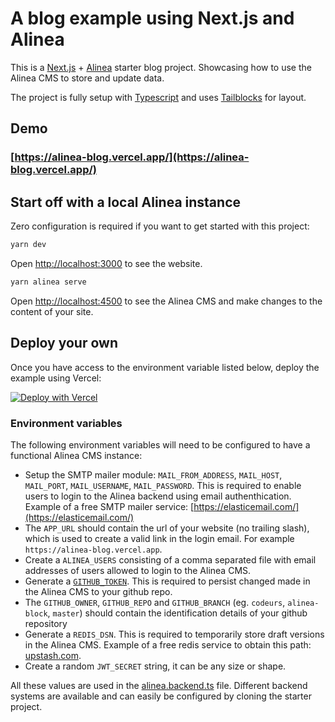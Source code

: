 # A blog example using Next.js and Alinea

This is a [Next.js](https://nextjs.org/) + [Alinea](https://alinea.sh/) starter blog project. Showcasing how to use the Alinea CMS to store and update data.

The project is fully setup with [Typescript](https://www.typescriptlang.org/) and uses [Tailblocks](https://tailblocks.cc/) for layout.

## Demo

### [https://alinea-blog.vercel.app/](https://alinea-blog.vercel.app/)

## Start off with a local Alinea instance

Zero configuration is required if you want to get started with this project:

```bash
yarn dev
```

Open [http://localhost:3000](http://localhost:3000) to see the website.

```bash
yarn alinea serve
```

Open [http://localhost:4500](http://localhost:4500) to see the Alinea CMS and make changes to the content of your site.

## Deploy your own

Once you have access to the environment variable listed below, deploy the example using Vercel:

[![Deploy with Vercel](https://vercel.com/button)](https://vercel.com/new/clone?repository-url=https%3A%2F%2Fgithub.com%2Fcodeurs%2Falinea-blog&env=MAIL_FROM_ADDRESS,MAIL_HOST,MAIL_PORT,MAIL_USERNAME,MAIL_PASSWORD,ALINEA_USERS,GITHUB_TOKEN,REDIS_DSN,JWT_SECRET&envDescription=Required%20to%20setup%20the%20Alinea%20CMS&envLink=https%3A%2F%2Fgithub.com%2Fcodeurs%2Falinea-blog%23environment-variables)

### Environment variables

The following environment variables will need to be configured to have a functional Alinea CMS instance:

- Setup the SMTP mailer module: `MAIL_FROM_ADDRESS`, `MAIL_HOST`, `MAIL_PORT`, `MAIL_USERNAME`, `MAIL_PASSWORD`. This is required to enable users to login to the Alinea backend using email authenthication. Example of a free SMTP mailer service: [https://elasticemail.com/](https://elasticemail.com/)
- The `APP_URL` should contain the url of your website (no trailing slash), which is used to create a valid link in the login email. For example `https://alinea-blog.vercel.app`.
- Create a `ALINEA_USERS` consisting of a comma separated file with email addresses of users allowed to login to the Alinea CMS.
- Generate a [`GITHUB_TOKEN`](https://github.com/settings/tokens/new). This is required to persist changed made in the Alinea CMS to your github repo.
- The `GITHUB_OWNER`, `GITHUB_REPO` and `GITHUB_BRANCH` (eg. `codeurs`, `alinea-block`, `master`) should contain the identification details of your github repository
- Generate a `REDIS_DSN`. This is required to temporarily store draft versions in the Alinea CMS. Example of a free redis service to obtain this path: [upstash.com](https://upstash.com/).
- Create a random `JWT_SECRET` string, it can be any size or shape.

All these values are used in the [alinea.backend.ts](https://github.com/codeurs/alinea-blog/blob/master/alinea.backend.ts) file. Different backend systems are available and can easily be configured by cloning the starter project.
